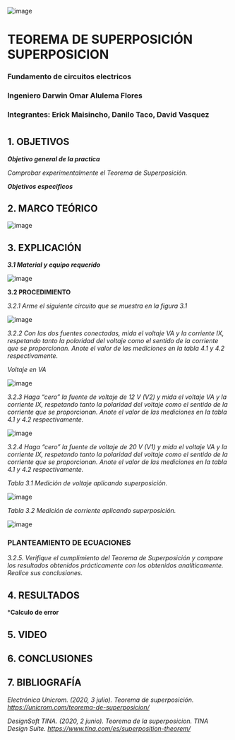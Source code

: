 ![image](https://user-images.githubusercontent.com/85728185/122873688-b1ff8480-d2f7-11eb-8db4-6c559deb9572.png)

# TEOREMA DE SUPERPOSICIÓN SUPERPOSICION

### Fundamento de circuitos electricos
### Ingeniero  Darwin Omar Alulema Flores

### Integrantes: Erick Maisincho, Danilo Taco, David Vasquez
#

## 1. OBJETIVOS

***Objetivo general de la practica***

_Comprobar experimentalmente el Teorema de Superposición._


***Objetivos especificos***



## 2. MARCO TEÓRICO 

![image](https://user-images.githubusercontent.com/84418933/125886098-1f10f1ed-f539-4b0f-a6ad-93e317228524.png)

## 3. EXPLICACIÓN

***3.1 Material y equipo requerido***

![image](https://user-images.githubusercontent.com/85259801/125874494-e5c47a45-8d5a-419b-9e12-74c3b6836b6e.png)


**3.2 PROCEDIMIENTO**

_3.2.1 Arme el siguiente circuito que se muestra en la figura 3.1_

![image](https://user-images.githubusercontent.com/85259801/125874582-3f35c5d8-a1e4-4b0b-922b-1fe97c6db8a9.png)

_3.2.2 Con las dos fuentes conectadas, mida el voltaje VA y la corriente IX, respetando
tanto la polaridad del voltaje como el sentido de la corriente que se proporcionan. Anote
el valor de las mediciones en la tabla 4.1 y 4.2 respectivamente._

_Voltaje en VA_

![image](https://user-images.githubusercontent.com/85259801/125898541-3b1575ef-98ce-4150-8a73-b7cfe84d0b86.png)


_3.2.3 Haga “cero” la fuente de voltaje de 12 V (V2) y mida el voltaje VA y la corriente
IX, respetando tanto la polaridad del voltaje como el sentido de la corriente que se
proporcionan. Anote el valor de las mediciones en la tabla 4.1 y 4.2 respectivamente._

![image](https://user-images.githubusercontent.com/85259801/125899633-73308937-7400-4fe2-bf31-a0ab2eb6faa3.png)


_3.2.4 Haga “cero” la fuente de voltaje de 20 V (V1) y mida el voltaje VA y la corriente
IX, respetando tanto la polaridad del voltaje como el sentido de la corriente que se
proporcionan. Anote el valor de las mediciones en la tabla 4.1 y 4.2 respectivamente._



_Tabla 3.1 Medición de voltaje aplicando superposición._

![image](https://user-images.githubusercontent.com/85259801/125874896-3854429c-1d42-4c8e-8cae-017abb3466e3.png)

_Tabla 3.2 Medición de corriente aplicando superposición._

![image](https://user-images.githubusercontent.com/85259801/125874986-f3bdee29-a147-4e90-ad20-5d19c00030db.png)





### PLANTEAMIENTO DE ECUACIONES

_3.2.5. Verifique el cumplimiento del Teorema de Superposición y compare los
resultados obtenidos prácticamente con los obtenidos analíticamente. Realice sus
conclusiones._

## 4. RESULTADOS

***Calculo  de error**

## 5. VIDEO



## 6. CONCLUSIONES

## 7. BIBLIOGRAFÍA 

_Electrónica Unicrom. (2020, 3 julio). Teorema de superposición. https://unicrom.com/teorema-de-superposicion/_

_DesignSoft TINA. (2020, 2 junio). Teorema de la superposicion. TINA Design Suite. https://www.tina.com/es/superposition-theorem/_

